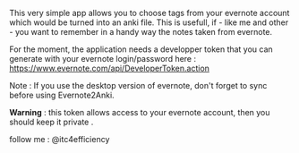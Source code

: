 This very simple app allows you to choose tags from your evernote account which would be turned into an anki file.
This is usefull, if - like me and other - you want to remember in a handy way the notes taken from evernote.

For the moment, the application needs a developper token that you can generate with your evernote login/password here : https://www.evernote.com/api/DeveloperToken.action

Note : If you use the desktop version of evernote, don't forget to sync before using Evernote2Anki.

**Warning** : this token allows access to your evernote account, then you should keep it private .

follow me : @itc4efficiency